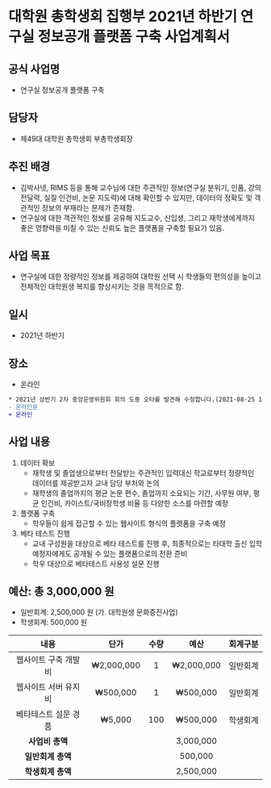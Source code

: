 대학원 총학생회 집행부 2021년 하반기 연구실 정보공개 플랫폼 구축 사업계획서
===

## 공식 사업명
- 연구실 정보공개 플랫폼 구축

## 담당자
- 제49대 대학원 총학생회 부총학생회장

## 추진 배경
- 김박사넷, RIMS 등을 통해 교수님에 대한 주관적인 정보(연구실 분위기, 인품, 강의 전달력, 실질 인건비, 논문 지도력)에 대해 확인할 수 있지만, 데이터의 정확도 및 객관적인 정보의 부재라는 문제가 존재함. 
- 연구실에 대한 객관적인 정보를 공유해 지도교수, 신입생, 그리고 재학생에게까지 좋은 영향력을 미칠 수 있는 신뢰도 높은 플랫폼을 구축할 필요가 있음. 

## 사업 목표
- 연구실에 대한 정량적인 정보를 제공하여 대학원 선택 시 학생들의 편의성을 높이고 전체적인 대학원생 복지를 향상시키는 것을 목적으로 함.

## 일시
- 2021년 하반기

## 장소
- 온라인

```diff
* 2021년 상반기 2차 중앙운영위원회 회의 도중 오타를 발견해 수정합니다.(2021-08-25 14:58) 
- 온라인문
+ 온라인
```


## 사업 내용
1. 데이터 확보 
    - 재학생 및 졸업생으로부터 전달받는 주관적인 입력대신 학교로부터 정량적인 데이터를 제공받고자 교내 담당 부처와 논의
    - 재학생의 졸업까지의 평균 논문 편수, 졸업까지 소요되는 기간, 사무원 여부, 평균 인건비, 카이스트/국비장학생 비율 등 다양한 소스를 마련할 예정
2. 플랫폼 구축 
    - 학우들이 쉽게 접근할 수 있는 웹사이트 형식의 플랫폼을 구축 예정 
3. 베타 테스트 진행
    - 교내 구성원을 대상으로 베타 테스트를 진행 후, 최종적으로는 타대학 출신 입학 예정자에게도 공개될 수 있는 플랫폼으로의 전환 준비 
    - 학우 대상으로 베타테스트 사용성 설문 진행

## 예산: 총 3,000,000 원
- 일반회계: 2,500,000 원 (가. 대학원생 문화증진사업)
- 학생회계: 500,000 원

| **내용** | **단가** | **수량** | **예산** | **회계구분** | 
|:---:|:---:|:---:|:---:|:---:| 
| 웹사이트 구축 개발비 | ₩2,000,000 | 1   | ₩2,000,000 | 일반회계 | 
| 웹사이트 서버 유지비 | ₩500,000   | 1   | ₩500,000   | 일반회계 | 
| 베타테스트 설문 경품 | ₩5,000     | 100 | ₩500,000   | 학생회계 | 
| **사업비 총액** |  |  | 3,000,000 | | 
| **일반회계 총액** |  |  | 500,000 | | 
| **학생회계 총액** |  |  | 2,500,000 | | 
